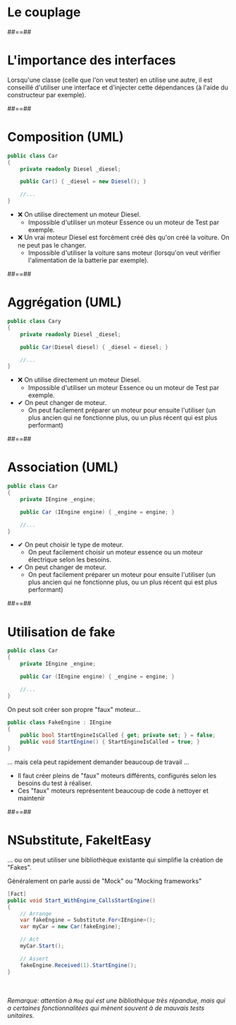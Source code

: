 <!-- .slide: class="transition-bg-sfeir-2" -->

# Le couplage

##==##

# L'importance des interfaces

Lorsqu'une classe (celle que l'on veut tester) en utilise une autre, il est conseillé d'utiliser une interface et d'injecter cette dépendances (à l'aide du constructeur par exemple).

##==##

# Composition (UML)

```csharp
public class Car
{
    private readonly Diesel _diesel;

    public Car() { _diesel = new Diesel(); }

    //...
}
```

- ❌ On utilise directement un moteur Diesel.
  - Impossible d'utiliser un moteur Essence ou un moteur de Test par exemple.
- ❌ Un vrai moteur Diesel est forcément créé dès qu'on créé la voiture. On ne peut pas le changer.
  - Impossible d'utiliser la voiture sans moteur (lorsqu'on veut vérifier l'alimentation de la batterie par exemple).

##==##

# Aggrégation (UML)

```csharp
public class Cary
{
    private readonly Diesel _diesel;

    public Car(Diesel diesel) { _diesel = diesel; }

    //...
}
```

- ❌ On utilise directement un moteur Diesel.
  - Impossible d'utiliser un moteur Essence ou un moteur de Test par exemple.
- ✔ On peut changer de moteur.
  - On peut facilement préparer un moteur pour ensuite l'utiliser (un plus ancien qui ne fonctionne plus, ou un plus récent qui est plus performant)

##==##

# Association (UML)

```csharp
public class Car
{
    private IEngine _engine;

    public Car (IEngine engine) { _engine = engine; }

    //...
}

```

- ✔ On peut choisir le type de moteur.
  - On peut facilement choisir un moteur essence ou un moteur électrique selon les besoins.
- ✔ On peut changer de moteur.
  - On peut facilement préparer un moteur pour ensuite l'utiliser (un plus ancien qui ne fonctionne plus, ou un plus récent qui est plus performant)

##==##

# Utilisation de fake

```csharp
public class Car
{
    private IEngine _engine;

    public Car (IEngine engine) { _engine = engine; }

    //...
}

```

On peut soit créer son propre "faux" moteur...

```csharp
public class FakeEngine : IEngine
{
    public bool StartEngineIsCalled { get; private set; } = false;
    public void StartEngine() { StartEngineIsCalled = true; }
}
```

... mais cela peut rapidement demander beaucoup de travail ...

- Il faut créer pleins de "faux" moteurs différents, configurés selon les besoins du test à réaliser.
- Ces "faux" moteurs représentent beaucoup de code à nettoyer et maintenir

##==##

# NSubstitute, FakeItEasy

... ou on peut utiliser une bibliothèque existante qui simplifie la création de "Fakes".

Généralement on parle aussi de "Mock" ou "Mocking frameworks"

```csharp
[Fact]
public void Start_WithEngine_CallsStartEngine()
{
    // Arrange
    var fakeEngine = Substitute.For<IEngine>();
    var myCar = new Car(fakeEngine);

    // Act
    myCar.Start();

    // Assert
    fakeEngine.Received(1).StartEngine();
}
```

<br><br>
_Remarque: attention à `Moq` qui est une bibliothèque très répandue, mais qui a certaines fonctionnalitées qui mènent souvent à de mauvais tests unitaires._
